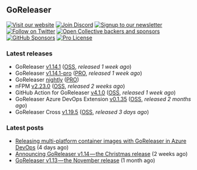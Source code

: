 ## GoReleaser

[![Visit our website](https://img.shields.io/badge/website-4285F4?style=for-the-badge&logo=googlechrome&logoColor=white)](https://goreleaser.com)
[![Join Discord](https://img.shields.io/badge/Discord-5865F2?style=for-the-badge&logo=discord&logoColor=white)](https://discord.gg/RGEBtg8vQ6)
[![Signup to our newsletter](https://img.shields.io/badge/news-E15718?style=for-the-badge&logo=revue&logoColor=white)](https://www.getrevue.co/profile/goreleaser)
[![Follow on Twitter](https://img.shields.io/badge/twitter-1DA1F2?style=for-the-badge&logo=twitter&logoColor=white)](https://twitter.com/goreleaser)
[![Open Collective backers and sponsors](https://img.shields.io/opencollective/all/goreleaser?logo=opencollective&style=for-the-badge)](https://opencollective.com/goreleaser)
[![GitHub Sponsors](https://img.shields.io/github/sponsors/caarlos0?logo=github&style=for-the-badge)](https://github.com/sponsors/caarlos0)
[![Pro License](https://img.shields.io/badge/pro_license-36A9AE?style=for-the-badge&logo=gumroad&logoColor=white)](https://goreleaser.com/pro)

### Latest releases
- GoReleaser [v1.14.1](https://github.com/goreleaser/goreleaser/releases/tag/v1.14.1) ([OSS](https://github.com/goreleaser/goreleaser), _released 1 week ago_)
- GoReleaser [v1.14.1-pro](https://github.com/goreleaser/goreleaser-pro/releases/tag/v1.14.1-pro) ([PRO](https://goreleaser.com/pro), _released 1 week ago_)
- GoReleaser [nightly](https://github.com/goreleaser/goreleaser-pro/releases/tag/nightly) ([PRO](https://goreleaser.com/pro))
- nFPM [v2.23.0](https://github.com/goreleaser/nfpm/releases/tag/v2.23.0) ([OSS](https://nfpm.goreleaser.com), _released 2 weeks ago_)
- GitHub Action for GoReleaser [v4.1.0](https://github.com/goreleaser/goreleaser-action/releases/tag/v4.1.0) ([OSS](https://github.com/goreleaser/goreleaser-action), _released 1 week ago_)
- GoReleaser Azure DevOps Extension [v0.1.35](https://github.com/goreleaser/goreleaser-azure-devops-extension/releases/tag/v0.1.35) ([OSS](https://github.com/goreleaser/goreleaser-azure-devops-extension), _released 2 months ago_)
- GoReleaser Cross [v1.19.5](https://github.com/goreleaser/goreleaser-cross/releases/tag/v1.19.5) ([OSS](https://github.com/goreleaser/goreleaser-cross), _released 3 days ago_)


### Latest posts
- [Releasing multi-platform container images with GoReleaser in Azure DevOps](https://blog.goreleaser.com/releasing-multi-platform-container-images-with-goreleaser-in-azure-devops-d8916df4250a?source=rss----17aa0cbd263f---4) (4 days ago)
- [Announcing GoReleaser v1.14 — the Christmas release](https://blog.goreleaser.com/announcing-goreleaser-v1-14-the-christmas-release-66923260188c?source=rss----17aa0cbd263f---4) (2 weeks ago)
- [GoReleaser v1.13 — the November release](https://blog.goreleaser.com/goreleaser-v1-13-the-november-release-488dc17a55a0?source=rss----17aa0cbd263f---4) (1 month ago)
